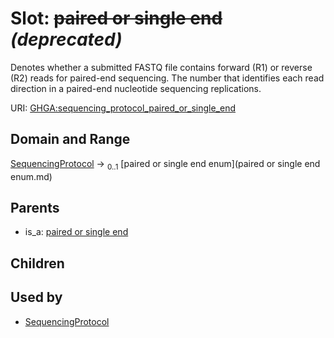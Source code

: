 
# Slot: ~~paired or single end~~ _(deprecated)_


Denotes whether a submitted FASTQ file contains forward (R1) or reverse (R2) reads for paired-end sequencing. The number that identifies each read direction in a paired-end nucleotide sequencing replications.

URI: [GHGA:sequencing_protocol_paired_or_single_end](https://w3id.org/GHGA/sequencing_protocol_paired_or_single_end)


## Domain and Range

[SequencingProtocol](SequencingProtocol.md) &#8594;  <sub>0..1</sub> [paired or single end enum](paired or single end enum.md)

## Parents

 *  is_a: [paired or single end](paired_or_single_end.md)

## Children


## Used by

 * [SequencingProtocol](SequencingProtocol.md)
